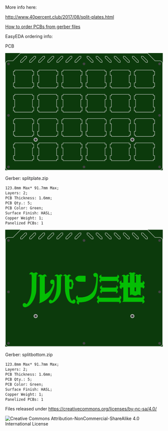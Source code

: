 More info here:

http://www.40percent.club/2017/08/split-plates.html

[How to order PCBs from gerber files](http://www.40percent.club/2017/03/ordering-pcb.html)

EasyEDA ordering info:

PCB

![splitplate](plate.png)

Gerber: splitplate.zip


    123.8mm Max* 91.7mm Max;
    Layers: 2;
    PCB Thickness: 1.6mm;
    PCB Qty.: 5;
    PCB Color: Green;
    Surface Finish: HASL;
    Copper Weight: 1;
    Panelized PCBs: 1

	
	
![splitbottom](bottom.png)

Gerber: splitbottom.zip


    123.8mm Max* 91.7mm Max;
    Layers: 2;
    PCB Thickness: 1.6mm;
    PCB Qty.: 5;
    PCB Color: Green;
    Surface Finish: HASL;
    Copper Weight: 1;
    Panelized PCBs: 1



Files released under https://creativecommons.org/licenses/by-nc-sa/4.0/

![Creative Commons Attribution-NonCommercial-ShareAlike 4.0 International License](https://i.creativecommons.org/l/by-nc-sa/4.0/88x31.png)
